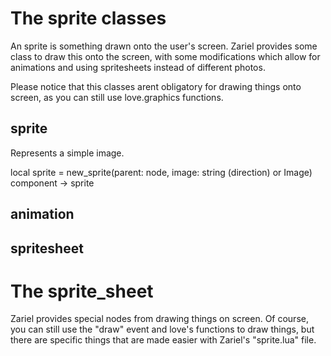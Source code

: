 # The sprite classes
An sprite is something drawn onto the user's screen. Zariel provides some class to draw this onto the screen, with some modifications which allow for animations and using spritesheets instead of different photos. 

Please notice that this classes arent obligatory for drawing things onto screen, as you can still use love.graphics functions.

## sprite
Represents a simple image.

local sprite = new_sprite(parent: node, image: string (direction) or Image)
component -> sprite



## animation

## spritesheet


# The sprite_sheet
Zariel provides special nodes from drawing things on screen. Of course, you can still use the "draw" event and love's functions to draw things, but there are specific things that are made easier with Zariel's "sprite.lua" file. 
